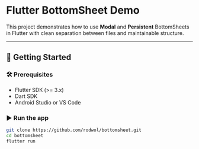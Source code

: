 # Flutter BottomSheet Demo

This project demonstrates how to use **Modal** and **Persistent** BottomSheets in Flutter with clean separation between files and maintainable structure.

---

## 🚀 Getting Started

### 🛠 Prerequisites
- Flutter SDK (>= 3.x)
- Dart SDK
- Android Studio or VS Code

### ▶️ Run the app

```bash
git clone https://github.com/rodwol/bottomsheet.git
cd bottomsheet
flutter run
